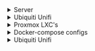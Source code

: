 <details>
  <summary>Server</summary>
  
  ## Server hardware
  <i>to do</i>
  
</details>
  
<details>
  <summary>Ubiquiti Unifi</summary>
  
    <details>
      
      <summary>## Network hardware</summary>
        My network is build on Ubiquiti's Unifi. Unfortunately Ubiquiti isn't always that stable and there are some functions still missing on their controller. But I must admit, I love the all in one solution and UI.
  
      <b>[UDM Pro](https://eu.store.ui.com/products/udm-pro)</b>
      <i>The one in all controller for my Unifi Network and Unifi Protect (video surveillance).</i>
  
      <b>[Switch 24 PoE](https://eu.store.ui.com/collections/unifi-network-routing-switching/products/usw-24-poe)
    
    </details>
      
    <details>
      
      <summary>## Ubiquiti Unifi</summary>
      Below you can find my configurations and files I use with my Unifi setup.
  
      1. Unifi G4 doorbell - sounds

    </details>
  
</details>

<details>
  <summary>Proxmox LXC's</summary>
  
  ## Proxmox LXC's
  Since I discoverd [TTeck's Git](https://github.com/tteck/Proxmox), I'm all over in using his scripts. And he is really on fire, recently he added a lot of new containers.
  
</details>

<details>
  <summary>Docker-compose configs</summary>
  
  ## Docker-compose configs
  In the past I had a really hate-love story with Docker. So I used always LXC-containers within Proxmox. But some applications I run in Docker. Maybe, someday, I will turn.
  
  1. Portainer
  2. Wishlist
  
</details>


<details>
  <summary>Ubiquiti Unifi</summary>
  
  ## Ubiquiti Unifi
  Below you can find my configurations and files I use with my Unifi setup.
  
  1. Unifi G4 doorbell - sounds
  
</details>
